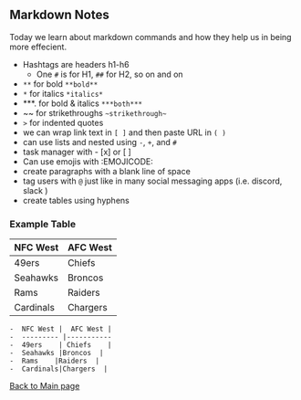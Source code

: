   ## Markdown Notes
  
  Today we learn about markdown commands and how they help us in being more effecient.

- Hashtags are headers h1-h6
    - One `#` is for H1, `##` for H2, so on and on
- `**` for bold `**bold**`
- `*` for italics `*italics*` 
- ***. for bold & italics `***both***`
- ~~ for strikethroughs `~strikethrough~`
- `>` for indented quotes
- we can wrap link text in `[ ]` and then paste URL in `( )`
- can use lists and nested using `-`, `+`, and `#`
- task manager with - [x] or [ ]
- Can use emojis with :EMOJICODE:
- create paragraphs with a blank line of space
- tag users with `@` just like in many social messaging apps (i.e. discord, slack
)
- create tables using hyphens
 
### **Example Table**
 
 NFC West |  AFC West |
 --------- |-----------
 49ers    | Chiefs    |
 Seahawks |Broncos  |
 Rams    |Raiders  |
 Cardinals|Chargers  |


```
-  NFC West |  AFC West |
-  --------- |-----------
-  49ers    | Chiefs    |
-  Seahawks |Broncos  |
-  Rams    |Raiders  |
-  Cardinals|Chargers  |
```

[Back to Main page](README.md)
 
